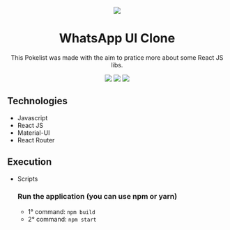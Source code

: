 <div align="center">

![](https://img.shields.io/badge/Status-Done-brightgreen)
</div>

<div align="center">

# WhatsApp UI Clone
This Pokelist was made with the aim to pratice more about some React JS libs.

![](https://img.shields.io/badge/Autor-Welington%20Larsen-brightgreen)
![](https://img.shields.io/badge/Language-Javascript-brightgreen)
![](https://img.shields.io/badge/Framework-React-brightgreen)

</div> 

## Technologies
- Javascript
- React JS
- Material-UI
- React Router

## Execution
- Scripts
  ### Run the application (you can use npm or yarn)
    - 1° command: ```npm build```
    - 2° command: ```npm start```
    
